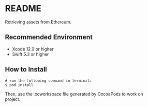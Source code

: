 README
======
Retrieving assets from Ethereum.

Recommended Environment
---
- Xcode 12.0 or higher
- Swift 5.3 or higher

How to Install
---
```
# run the following command in terminal:
$ pod install
```
Then, use the .xcworkspace file generated by CocoaPods to work on project.
